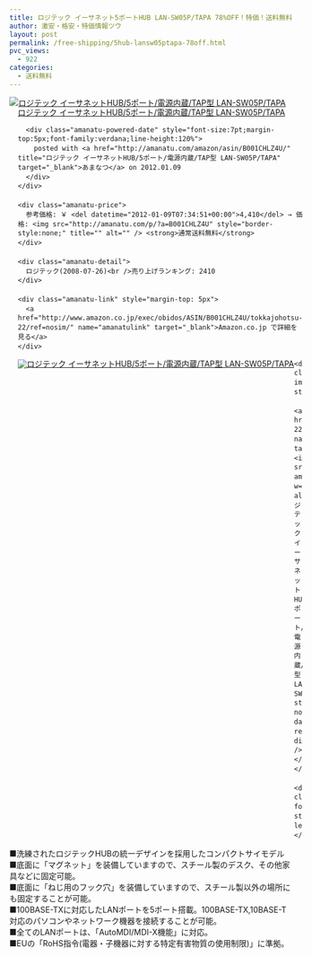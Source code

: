 ```yaml
---
title: ロジテック イーサネット5ポートHUB LAN-SW05P/TAPA 78%OFF！特価！送料無料！
author: 激安・格安・特価情報ツウ
layout: post
permalink: /free-shipping/5hub-lansw05ptapa-78off.html
pvc_views:
  - 922
categories:
  - 送料無料
---
```

<div class="amanatu-box" style="margin-bottom:0px;">
  <div class="amanatu-image" style="float:left;">
    <a href="http://www.amazon.co.jp/exec/obidos/ASIN/B001CHLZ4U/tokkajohotsu-22/ref=nosim/" name="amanatulink" target="_blank"><img src="http://i0.wp.com/ecx.images-amazon.com/images/I/31%2B9PY09iKL._SL160_.jpg?w=546" alt="ロジテック イーサネットHUB/5ポート/電源内蔵/TAP型 LAN-SW05P/TAPA" style="border: none;" data-recalc-dims="1" /></a>
  </div>
  
  <div class="amanatu-info" style="float:left;margin-left:15px;line-height:120%">
    <div class="amanatu-name" style="margin-bottom:10px;line-height:120%">
      <a href="http://www.amazon.co.jp/exec/obidos/ASIN/B001CHLZ4U/tokkajohotsu-22/ref=nosim/" name="amanatulink" target="_blank">ロジテック イーサネットHUB/5ポート/電源内蔵/TAP型 LAN-SW05P/TAPA</a> 
      
      <div class="amanatu-powered-date" style="font-size:7pt;margin-top:5px;font-family:verdana;line-height:120%">
        posted with <a href="http://amanatu.com/amazon/asin/B001CHLZ4U/" title="ロジテック イーサネットHUB/5ポート/電源内蔵/TAP型 LAN-SW05P/TAPA" target="_blank">あまなつ</a> on 2012.01.09
      </div>
    </div>
    
    <div class="amanatu-price">
      参考価格: ￥ <del datetime="2012-01-09T07:34:51+00:00">4,410</del> → 価格: <img src="http://amanatu.com/p/?a=B001CHLZ4U" style="border-style:none;" title="" alt="" /> <strong>通常送料無料</strong>
    </div>
    
    <div class="amanatu-detail">
      ロジテック(2008-07-26)<br />売り上げランキング: 2410
    </div>
    
    <div class="amanatu-link" style="margin-top: 5px">
      <a href="http://www.amazon.co.jp/exec/obidos/ASIN/B001CHLZ4U/tokkajohotsu-22/ref=nosim/" name="amanatulink" target="_blank">Amazon.co.jp で詳細を見る</a>
    </div>
  </div>
  
  <div class="amanatu-footer" style="clear: left">
  </div>
  
  <div class="amanatu-imageset">
    <div class="amanatu-image" style="float:left;">
      <a href="http://www.amazon.co.jp/exec/obidos/ASIN/B001CHLZ4U/tokkajohotsu-22/ref=nosim/" name="amanatulink" target="_blank"><img src="http://i0.wp.com/ecx.images-amazon.com/images/I/31NZnhz9r7L._AA160_.jpg?w=546" alt="ロジテック イーサネットHUB/5ポート/電源内蔵/TAP型 LAN-SW05P/TAPA" style="border: none;" data-recalc-dims="1" /></a>
    </div>
    
    <div class="amanatu-image" style="float:left;">
      <a href="http://www.amazon.co.jp/exec/obidos/ASIN/B001CHLZ4U/tokkajohotsu-22/ref=nosim/" name="amanatulink" target="_blank"><img src="http://i2.wp.com/ecx.images-amazon.com/images/I/41e2bYU%2BYcL._AA160_.jpg?w=546" alt="ロジテック イーサネットHUB/5ポート/電源内蔵/TAP型 LAN-SW05P/TAPA" style="border: none;" data-recalc-dims="1" /></a>
    </div>
    
    <div class="amanatu-footer" style="clear: left">
    </div>
  </div>
</div>

<!--more-->

  
■洗練されたロジテックHUBの統一デザインを採用したコンパクトサイモデル  
■底面に「マグネット」を装備していますので、スチール製のデスク、その他家具などに固定可能。  
■底面に「ねじ用のフック穴」を装備していますので、スチール製以外の場所にも固定することが可能。  
■100BASE-TXに対応したLANポートを5ポート搭載。100BASE-TX,10BASE-T対応のパソコンやネットワーク機器を接続することが可能。  
■全てのLANポートは、「AutoMDI/MDI-X機能」に対応。  
■EUの「RoHS指令(電器・子機器に対する特定有害物質の使用制限)」に準拠。